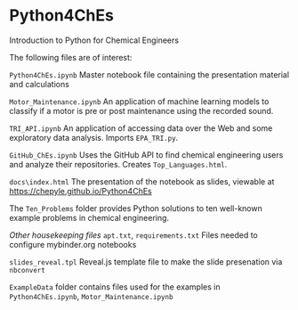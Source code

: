 # Python4ChEs
Introduction to Python for Chemical Engineers

The following files are of interest:

`Python4ChEs.ipynb` Master notebook file containing the presentation material and calculations

`Motor_Maintenance.ipynb` An application of machine learning models to classify if a motor is pre or post maintenance using the recorded sound.

`TRI_API.ipynb` An application of accessing data over the Web and some exploratory data analysis.  Imports `EPA_TRI.py`.

`GitHub_ChEs.ipynb` Uses the GitHub API to find chemical engineering users and analyze their repositories.  Creates `Top_Languages.html`.

`docs\index.html` The presentation of the notebook as slides, viewable at https://chepyle.github.io/Python4ChEs

The `Ten_Problems` folder provides Python solutions to ten well-known example problems in chemical engineering.

*Other housekeeping files*
`apt.txt`, `requirements.txt`
Files needed to configure mybinder.org notebooks

`slides_reveal.tpl` Reveal.js template file to make the slide presenation via `nbconvert`

`ExampleData` folder contains files used for the examples in `Python4ChEs.ipynb`, `Motor_Maintenance.ipynb`